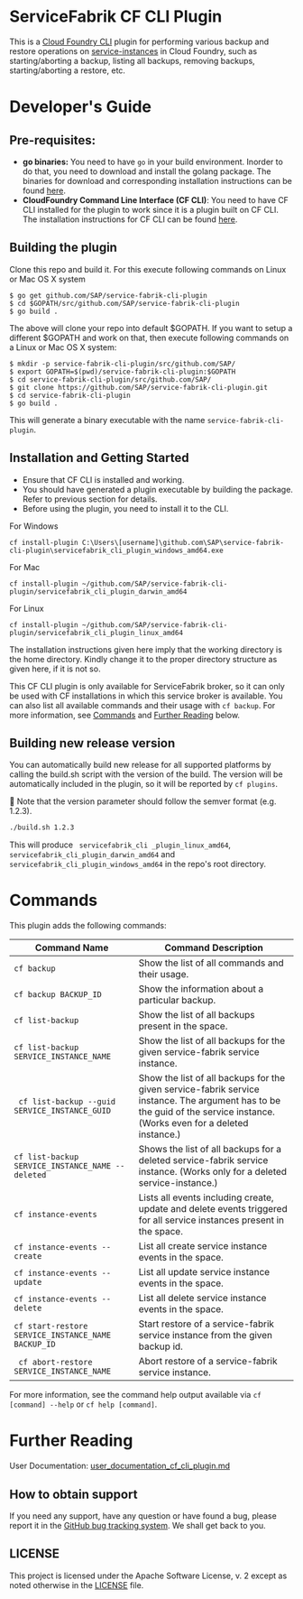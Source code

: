 # ServiceFabrik CF CLI Plugin

This is a [Cloud Foundry CLI](https://github.com/cloudfoundry/cli) plugin for performing various backup and restore operations on [service-instances](https://docs.cloudfoundry.org/devguide/services/managing-services.html) in Cloud Foundry, such as starting/aborting a backup, listing all backups, removing backups, starting/aborting a restore, etc. 

# Developer's Guide

## Pre-requisites:
- **go binaries:** You need to have `go` in your build environment. Inorder to do that, you need to download and install the golang package. The binaries for download and corresponding installation instructions can be found [here](https://golang.org/dl/).
- **CloudFoundry Command Line Interface (CF CLI)**: You need to have CF CLI installed for the plugin to work since it is a plugin built on CF CLI. The installation instructions for CF CLI can be found [here](https://docs.cloudfoundry.org/cf-cli/install-go-cli.html).

## Building the plugin 
Clone this repo and build it. For this execute following commands on Linux or Mac OS X system
```
$ go get github.com/SAP/service-fabrik-cli-plugin
$ cd $GOPATH/src/github.com/SAP/service-fabrik-cli-plugin
$ go build .
```

The above will clone your repo into default $GOPATH. If you want to setup a different $GOPATH and work on that, then execute following commands on a Linux or Mac OS X system:

```
$ mkdir -p service-fabrik-cli-plugin/src/github.com/SAP/
$ export GOPATH=$(pwd)/service-fabrik-cli-plugin:$GOPATH
$ cd service-fabrik-cli-plugin/src/github.com/SAP/
$ git clone https://github.com/SAP/service-fabrik-cli-plugin.git
$ cd service-fabrik-cli-plugin
$ go build .
```
This will generate a binary executable with the name `service-fabrik-cli-plugin`.

## Installation and Getting Started

- Ensure that CF CLI is installed and working. 
- You should have generated a plugin executable by building the package. Refer to previous section for details.
- Before using the plugin, you need to install it to the CLI.

For Windows
```
cf install-plugin C:\Users\[username]\github.com\SAP\service-fabrik-cli-plugin\servicefabrik_cli_plugin_windows_amd64.exe
```
For Mac
```
cf install-plugin ~/github.com/SAP/service-fabrik-cli-plugin/servicefabrik_cli_plugin_darwin_amd64
```
For Linux
```
cf install-plugin ~/github.com/SAP/service-fabrik-cli-plugin/servicefabrik_cli_plugin_linux_amd64
```
The installation instructions given here imply that the working directory is the home directory. Kindly change it to the proper directory structure as given here, if it is not so.

This CF CLI plugin is only available for ServiceFabrik broker, so it can only be used with CF installations in which this service broker is available.
You can also list all available commands and their usage with `cf backup`. For more information, see [Commands](#commands) and [Further Reading](#further_reading) below.

## Building new release version
You can automatically build new release for all supported platforms by calling the build.sh script with the version of the build.
The version will be automatically included in the plugin, so it will be reported by `cf plugins`.

:rotating_light: Note that the version parameter should follow the semver format (e.g. 1.2.3).
```bash
./build.sh 1.2.3
```
This will produce ` servicefabrik_cli _plugin_linux_amd64`, ` servicefabrik_cli_plugin_darwin_amd64` and ` servicefabrik_cli_plugin_windows_amd64` in the repo's root directory.

# Commands

This plugin adds the following commands:

Command Name | Command Description
--- | ---
`cf backup` | Show the list of all commands and their usage.
`cf backup BACKUP_ID` | Show the information about a particular backup.
` cf list-backup ` | Show the list of all backups present in the space.
` cf list-backup SERVICE_INSTANCE_NAME ` | Show the list of all backups for the given service-fabrik service instance.
` cf list-backup --guid SERVICE_INSTANCE_GUID` | Show the list of all backups for the given service-fabrik service instance. The argument has to be the guid of the service instance. (Works even for a deleted instance.)
`cf list-backup SERVICE_INSTANCE_NAME --deleted` | Shows the list of all backups for a deleted service-fabrik service instance. (Works only for a deleted service-instance.)
`cf instance-events` | Lists all events including create, update and delete events triggered for all service instances present in the space.
`cf instance-events --create` | List all create service instance events in the space.
`cf instance-events --update` | List all update service instance events in the space.
`cf instance-events --delete` | List all delete service instance events in the space.
` cf start-restore SERVICE_INSTANCE_NAME BACKUP_ID ` | Start restore of a service-fabrik service instance from the given backup id.
` cf abort-restore SERVICE_INSTANCE_NAME` | Abort restore of a service-fabrik service instance.
 
For more information, see the command help output available via `cf [command] --help` or `cf help [command]`.

# Further Reading
User Documentation: [user_documentation_cf_cli_plugin.md](https://github.com/SAP/service-fabrik-cli-plugin/blob/master/user_documentation_cf_cli_plugin.md)

## How to obtain support

If you need any support, have any question or have found a bug, please report it in the [GitHub bug tracking system](https://github.com/SAP/service-fabrik-cli-plugin/issues). We shall get back to you.

## LICENSE

This project is licensed under the Apache Software License, v. 2 except as noted otherwise in the [LICENSE](LICENSE) file.



